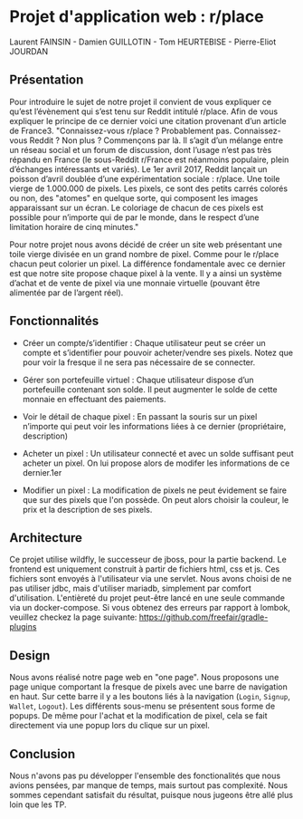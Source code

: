 # Projet d'application web : r/place

Laurent FAINSIN - Damien GUILLOTIN - Tom HEURTEBISE - Pierre-Eliot JOURDAN

## Présentation

Pour introduire le sujet de notre projet il convient de vous expliquer ce qu’est l’évènement qui s’est tenu sur Reddit intitulé r/place. Afin de vous expliquer le principe de ce dernier voici une citation provenant d’un article de France3. "Connaissez-vous r/place ? Probablement pas. Connaissez-vous Reddit ? Non plus ? Commençons par là. Il s’agit d’un mélange entre un réseau social et un forum de discussion, dont l’usage n’est pas très répandu en France (le sous-Reddit r/France est néanmoins populaire, plein d’échanges intéressants et variés). Le 1er avril 2017, Reddit lançait un poisson d’avril doublée d’une expérimentation sociale : r/place. Une toile vierge de 1.000.000 de pixels. Les pixels, ce sont des petits carrés colorés ou non, des "atomes" en quelque sorte, qui composent les images apparaissant sur un écran. Le coloriage de chacun de ces pixels est possible pour n’importe qui de par le monde, dans le respect d’une limitation horaire de cinq minutes."

Pour notre projet nous avons décidé de créer un site web présentant une toile vierge divisée en un grand nombre de pixel. Comme pour le r/place chacun peut colorier un pixel. La différence fondamentale avec ce dernier est que notre site propose chaque pixel à la vente. Il y a ainsi un système d’achat et de vente de pixel via une monnaie virtuelle (pouvant être alimentée par de l’argent réel).

## Fonctionnalités

- Créer un compte/s’identifier :
Chaque utilisateur peut se créer un compte et s’identifier pour pouvoir acheter/vendre ses pixels. Notez que pour voir la fresque il ne sera pas nécessaire de se connecter.

- Gérer son portefeuille virtuel :
Chaque utilisateur dispose d’un portefeuille contenant son solde. Il peut augmenter le solde de cette monnaie en effectuant des paiements.

- Voir le détail de chaque pixel :
En passant la souris sur un pixel n’importe qui peut voir les informations liées à ce dernier (propriétaire, description)

- Acheter un pixel :
Un utilisateur connecté et avec un solde suffisant peut acheter un pixel. On lui propose alors de modifer les informations de ce dernier.1er

- Modifier un pixel :
La modification de pixels ne peut évidement se faire que sur des pixels que l'on possède. On peut alors choisir la couleur, le prix et la description de ses pixels.

## Architecture

Ce projet utilise wildfly, le successeur de jboss, pour la partie backend.
Le frontend est uniquement construit à partir de fichiers html, css et js. Ces fichiers sont envoyés à l'utilisateur via une servlet.
Nous avons choisi de ne pas utiliser jdbc, mais d'utiliser mariadb, simplement par comfort d'utilisation.
L'entièreté du projet peut-être lancé en une seule commande via un docker-compose.
Si vous obtenez des erreurs par rapport à lombok, veuillez checkez la page suivante: https://github.com/freefair/gradle-plugins

## Design

Nous avons réalisé notre page web en "one page". Nous proposons une page unique comportant la fresque de pixels avec une barre de navigation en haut. Sur cette barre il y a les boutons liés à la navigation (`Login`, `Signup`, `Wallet`, `Logout`). Les différents sous-menu se présentent sous forme de popups. De même pour l'achat et la modification de pixel, cela se fait directement via une popup lors du clique sur un pixel.


## Conclusion

Nous n'avons pas pu développer l'ensemble des fonctionalités que nous avions pensées, par manque de temps, mais surtout pas complexité.
Nous sommes cependant satisfait du résultat, puisque nous jugeons être allé plus loin que les TP.
